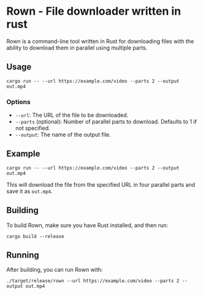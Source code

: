 # Rown - File downloader written in rust

Rown is a command-line tool written in Rust for downloading files with the ability to download them in parallel using multiple parts.

## Usage

`cargo run -- --url https://example.com/video --parts 2 --output out.mp4 `

### Options

- `--url`: The URL of the file to be downloaded.
- `--parts` (optional): Number of parallel parts to download. Defaults to 1 if not specified.
- `--output`: The name of the output file.

## Example

`cargo run -- --url https://example.com/video --parts 2 --output out.mp4 `

This will download the file from the specified URL in four parallel parts and save it as `out.mp4`.

## Building

To build Rown, make sure you have Rust installed, and then run:

`cargo build --release`

## Running

After building, you can run Rown with:

`./target/release/rown --url https://example.com/video --parts 2 --output out.mp4 `

